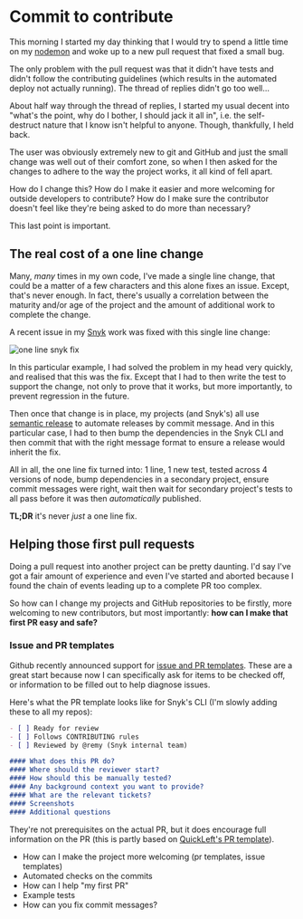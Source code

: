 # Commit to contribute

This morning I started my day thinking that I would try to spend a little time on my [nodemon](http://nodemon.io) and woke up to a new pull request that fixed a small bug.

The only problem with the pull request was that it didn't have tests and didn't follow the contributing guidelines (which results in the automated deploy not actually running). The thread of replies didn't go too well...

<!--more-->

About half way through the thread of replies, I started my usual decent into "what's the point, why do I bother, I should jack it all in", i.e. the self-destruct nature that I know isn't helpful to anyone. Though, thankfully, I held back.

The user was obviously extremely new to git and GitHub and just the small change was well out of their comfort zone, so when I then asked for the changes to adhere to the way the project works, it all kind of fell apart.

How do I change this? How do I make it easier and more welcoming for outside developers to contribute? How do I make sure the contributor doesn't feel like they're being asked to do more than necessary?

This last point is important.

## The real cost of a one line change

Many, *many* times in my own code, I've made a single line change, that could be a matter of a few characters and this alone fixes an issue. Except, that's never enough. In fact, there's usually a correlation between the maturity and/or age of the project and the amount of additional work to complete the change.

A recent issue in my [Snyk](https://snyk.io) work was fixed with this single line change:

![one line snyk fix](/images/one-line-change.png)

In this particular example, I had solved the problem in my head very quickly, and realised that this was the fix. Except that I had to then write the test to support the change, not only to prove that it works, but more importantly, to prevent regression in the future.

Then once that change is in place, my projects (and Snyk's) all use [semantic release](https://www.npmjs.org/semantic-release) to automate releases by commit message. And in this particular case, I had to then bump the dependencies in the Snyk CLI and then commit that with the right message format to ensure a release would inherit the fix.

All in all, the one line fix turned into: 1 line, 1 new test, tested across 4 versions of node, bump dependencies in a secondary project, ensure commit messages were right, wait then wait for secondary project's tests to all pass before it was then *automatically* published.

**TL;DR** it's never *just* a one line fix.

## Helping those first pull requests

Doing a pull request into another project can be pretty daunting. I'd say I've got a fair amount of experience and even I've started and aborted because I found the chain of events leading up to a complete PR too complex.

So how can I change my projects and GitHub repositories to be firstly, more welcoming to new contributors, but most importantly: **how can I make that first PR easy and safe?**

### Issue and PR templates

Github recently announced support for [issue and PR templates](). These are a great start because now I can specifically ask for items to be checked off, or information to be filled out to help diagnose issues.

Here's what the PR template looks like for Snyk's CLI (I'm slowly adding these to all my repos):

```markdown
- [ ] Ready for review
- [ ] Follows CONTRIBUTING rules
- [ ] Reviewed by @remy (Snyk internal team)

#### What does this PR do?
#### Where should the reviewer start?
#### How should this be manually tested?
#### Any background context you want to provide?
#### What are the relevant tickets?
#### Screenshots
#### Additional questions
```

They're not prerequisites on the actual PR, but it does encourage full information on the PR (this is partly based on [QuickLeft's PR template]()).



- How can I make the project more welcoming (pr templates, issue templates)
- Automated checks on the commits
- How can I help "my first PR"
- Example tests
- How can you fix commit messages?
